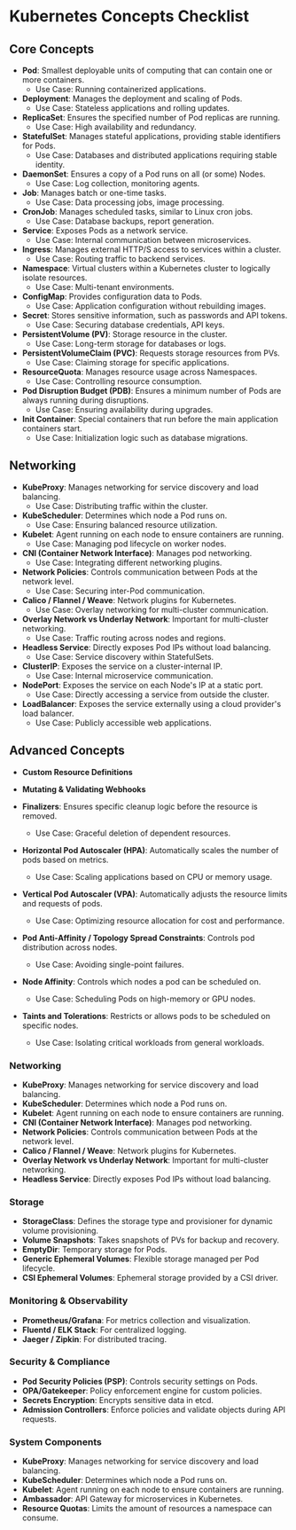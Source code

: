 # Kubernetes Concepts Checklist

## Core Concepts

* **Pod**: Smallest deployable units of computing that can contain one or more containers.
	+ Use Case: Running containerized applications.
* **Deployment**: Manages the deployment and scaling of Pods.
	+ Use Case: Stateless applications and rolling updates.
* **ReplicaSet**: Ensures the specified number of Pod replicas are running.
	+ Use Case: High availability and redundancy.
* **StatefulSet**: Manages stateful applications, providing stable identifiers for Pods.
	+ Use Case: Databases and distributed applications requiring stable identity.
* **DaemonSet**: Ensures a copy of a Pod runs on all (or some) Nodes.
	+ Use Case: Log collection, monitoring agents.
* **Job**: Manages batch or one-time tasks.
	+ Use Case: Data processing jobs, image processing.
* **CronJob**: Manages scheduled tasks, similar to Linux cron jobs.
	+ Use Case: Database backups, report generation.
* **Service**: Exposes Pods as a network service.
	+ Use Case: Internal communication between microservices.
* **Ingress**: Manages external HTTP/S access to services within a cluster.
	+ Use Case: Routing traffic to backend services.
* **Namespace**: Virtual clusters within a Kubernetes cluster to logically isolate resources.
	+ Use Case: Multi-tenant environments.
* **ConfigMap**: Provides configuration data to Pods.
	+ Use Case: Application configuration without rebuilding images.
* **Secret**: Stores sensitive information, such as passwords and API tokens.
	+ Use Case: Securing database credentials, API keys.
* **PersistentVolume (PV)**: Storage resource in the cluster.
	+ Use Case: Long-term storage for databases or logs.
* **PersistentVolumeClaim (PVC)**: Requests storage resources from PVs.
	+ Use Case: Claiming storage for specific applications.
* **ResourceQuota**: Manages resource usage across Namespaces.
	+ Use Case: Controlling resource consumption.
* **Pod Disruption Budget (PDB)**: Ensures a minimum number of Pods are always running during disruptions.
	+ Use Case: Ensuring availability during upgrades.
* **Init Container**: Special containers that run before the main application containers start.
	+ Use Case: Initialization logic such as database migrations.

## Networking

* **KubeProxy**: Manages networking for service discovery and load balancing.
	+ Use Case: Distributing traffic within the cluster.
* **KubeScheduler**: Determines which node a Pod runs on.
	+ Use Case: Ensuring balanced resource utilization.
* **Kubelet**: Agent running on each node to ensure containers are running.
	+ Use Case: Managing pod lifecycle on worker nodes.
* **CNI (Container Network Interface)**: Manages pod networking.
	+ Use Case: Integrating different networking plugins.
* **Network Policies**: Controls communication between Pods at the network level.
	+ Use Case: Securing inter-Pod communication.
* **Calico / Flannel / Weave**: Network plugins for Kubernetes.
	+ Use Case: Overlay networking for multi-cluster communication.
* **Overlay Network vs Underlay Network**: Important for multi-cluster networking.
	+ Use Case: Traffic routing across nodes and regions.
* **Headless Service**: Directly exposes Pod IPs without load balancing.
	+ Use Case: Service discovery within StatefulSets.
* **ClusterIP**: Exposes the service on a cluster-internal IP.
	+ Use Case: Internal microservice communication.
* **NodePort**: Exposes the service on each Node's IP at a static port.
	+ Use Case: Directly accessing a service from outside the cluster.
* **LoadBalancer**: Exposes the service externally using a cloud provider's load balancer.
	+ Use Case: Publicly accessible web applications.

## Advanced Concepts

* **Custom Resource Definitions**

* **Mutating & Validating Webhooks**

* **Finalizers**: Ensures specific cleanup logic before the resource is removed.
	+ Use Case: Graceful deletion of dependent resources.
* **Horizontal Pod Autoscaler (HPA)**: Automatically scales the number of pods based on metrics.
	+ Use Case: Scaling applications based on CPU or memory usage.
* **Vertical Pod Autoscaler (VPA)**: Automatically adjusts the resource limits and requests of pods.
	+ Use Case: Optimizing resource allocation for cost and performance.
* **Pod Anti-Affinity / Topology Spread Constraints**: Controls pod distribution across nodes.
	+ Use Case: Avoiding single-point failures.
* **Node Affinity**: Controls which nodes a pod can be scheduled on.
	+ Use Case: Scheduling Pods on high-memory or GPU nodes.
* **Taints and Tolerations**: Restricts or allows pods to be scheduled on specific nodes.
	+ Use Case: Isolating critical workloads from general workloads.

### Networking

* **KubeProxy**: Manages networking for service discovery and load balancing.
* **KubeScheduler**: Determines which node a Pod runs on.
* **Kubelet**: Agent running on each node to ensure containers are running.
* **CNI (Container Network Interface)**: Manages pod networking.
* **Network Policies**: Controls communication between Pods at the network level.
* **Calico / Flannel / Weave**: Network plugins for Kubernetes.
* **Overlay Network vs Underlay Network**: Important for multi-cluster networking.
* **Headless Service**: Directly exposes Pod IPs without load balancing.

### Storage

* **StorageClass**: Defines the storage type and provisioner for dynamic volume provisioning.
* **Volume Snapshots**: Takes snapshots of PVs for backup and recovery.
* **EmptyDir**: Temporary storage for Pods.
* **Generic Ephemeral Volumes**: Flexible storage managed per Pod lifecycle.
* **CSI Ephemeral Volumes**: Ephemeral storage provided by a CSI driver.

### Monitoring & Observability

* **Prometheus/Grafana**: For metrics collection and visualization.
* **Fluentd / ELK Stack**: For centralized logging.
* **Jaeger / Zipkin**: For distributed tracing.

### Security & Compliance

* **Pod Security Policies (PSP)**: Controls security settings on Pods.
* **OPA/Gatekeeper**: Policy enforcement engine for custom policies.
* **Secrets Encryption**: Encrypts sensitive data in etcd.
* **Admission Controllers**: Enforce policies and validate objects during API requests.

### System Components

* **KubeProxy**: Manages networking for service discovery and load balancing.
* **KubeScheduler**: Determines which node a Pod runs on.
* **Kubelet**: Agent running on each node to ensure containers are running.
* **Ambassador**: API Gateway for microservices in Kubernetes.
* **Resource Quotas**: Limits the amount of resources a namespace can consume.
